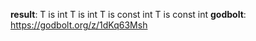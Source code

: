**result**:
T is int
T is int
T is const int
T is const int
**godbolt**: https://godbolt.org/z/1dKq63Msh